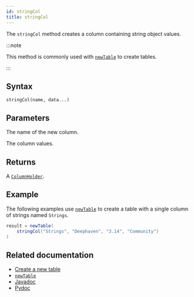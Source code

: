 ```yaml
---
id: stringCol
title: stringCol
---
```


The `stringCol` method creates a column containing string object values.

:::note

This method is commonly used with [`newTable`](./newTable.md) to create tables.

:::

## Syntax

```
stringCol(name, data...)
```

## Parameters

<ParamTable>
<Param name="name" type="String">

The name of the new column.

</Param>
<Param name="data" type="String...">

The column values.

</Param>
</ParamTable>

## Returns

A [`ColumnHolder`](https://deephaven.io/core/javadoc/io/deephaven/engine/table/impl/util/ColumnHolder.html).

## Example

The following examples use [`newTable`](./newTable.md) to create a table with a single column of strings named `Strings`.

```groovy
result = newTable(
    stringCol("Strings", "Deephaven", "3.14", "Community")
)
```

## Related documentation

- [Create a new table](../../../how-to-guides/new-table.md)
- [`newTable`](./newTable.md)
- [Javadoc](<https://deephaven.io/core/javadoc/io/deephaven/engine/util/TableTools.html#stringCol(java.lang.String,java.lang.String...)>)
- [Pydoc](https://deephaven.io/core/pydoc/code/deephaven.TableTools.html?highlight=stringcol#deephaven.TableTools.stringCol)
